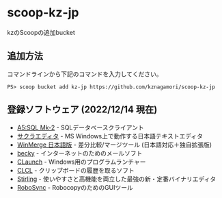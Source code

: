 # scoop-kz-jp
kzのScoopの追加bucket

## 追加方法

コマンドラインから下記のコマンドを入力してください。

```
PS> scoop bucket add kz-jp https://github.com/kznagamori/scoop-kz-jp
```

## 登録ソフトウェア (2022/12/14 現在)

- [A5:SQL Mk-2](https://a5m2.mmatsubara.com/) - SQLデータベースクライアント
- [サクラエディタ](https://sakura-editor.github.io/) - MS Windows上で動作する日本語テキストエディタ
- [WinMerge 日本語版](http://www.geocities.co.jp/SiliconValley-SanJose/8165/winmerge.html) - 差分比較/マージツール (日本語対応＋独自拡張版)
- [becky](https://www.rimarts.co.jp/becky-j.htm) - インターネットのためのメールソフト
- [CLaunch](https://hp.vector.co.jp/authors/VA018351/claunch.html) - Windows用のプログラムランチャー
- [CLCL](https://www.nakka.com/soft/clcl) - クリップボードの履歴を取るソフト
- [Stirling](https://www.vector.co.jp/soft/win95/util/se079072.html) - 使いやすさと高機能を両立した最強の新・定番バイナリエディタ
- [RoboSync](https://n-archives.net/software/robosync/) - RobocopyのためのGUIツール
